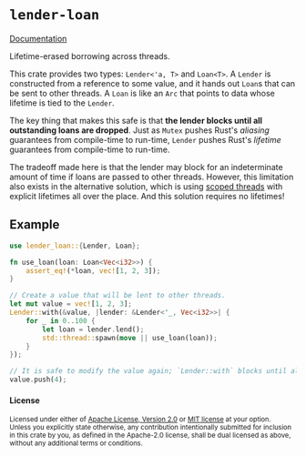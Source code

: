 # `lender-loan`

[Documentation](https://bgr360.github.io/lender-loan-rs/lender_loan/)

Lifetime-erased borrowing across threads.

This crate provides two types: `Lender<'a, T>` and `Loan<T>`. A
`Lender` is constructed from a reference to some value, and it hands out
`Loan`s that can be sent to other threads. A `Loan` is like an `Arc` that
points to data whose lifetime is tied to the `Lender`.

The key thing that makes this safe is that **the lender blocks until all
outstanding loans are dropped**. Just as `Mutex` pushes
Rust's _aliasing_ guarantees from compile-time to run-time, `Lender`
pushes Rust's _lifetime_ guarantees from compile-time to run-time.

The tradeoff made here is that the lender may block for an indeterminate
amount of time if loans are passed to other threads. However, this
limitation also exists in the alternative solution, which is using [scoped
threads] with explicit lifetimes all over the place. And this solution
requires no lifetimes!

[scoped threads]: https://doc.rust-lang.org/stable/std/thread/fn.scope.html

## Example

```rust
use lender_loan::{Lender, Loan};

fn use_loan(loan: Loan<Vec<i32>>) {
    assert_eq!(*loan, vec![1, 2, 3]);
}

// Create a value that will be lent to other threads.
let mut value = vec![1, 2, 3];
Lender::with(&value, |lender: &Lender<'_, Vec<i32>>| {
    for _ in 0..100 {
        let loan = lender.lend();
        std::thread::spawn(move || use_loan(loan));
    }
});

// It is safe to modify the value again; `Lender::with` blocks until all loans are dropped.
value.push(4);
```

#### License

<sup>
Licensed under either of <a href="LICENSE-APACHE">Apache License, Version
2.0</a> or <a href="LICENSE-MIT">MIT license</a> at your option.
</sup>

<br>

<sub>
Unless you explicitly state otherwise, any contribution intentionally submitted
for inclusion in this crate by you, as defined in the Apache-2.0 license, shall
be dual licensed as above, without any additional terms or conditions.
</sub>

